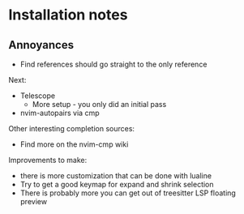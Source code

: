 # Installation notes

## Annoyances
* Find references should go straight to the only reference

Next:
* Telescope
  * More setup - you only did an initial pass
* nvim-autopairs via cmp

Other interesting completion sources:
* Find more on the nvim-cmp wiki

Improvements to make:
  * there is more customization that can be done with lualine
  * Try to get a good keymap for expand and shrink selection
  * There is probably more you can get out of treesitter LSP floating preview
